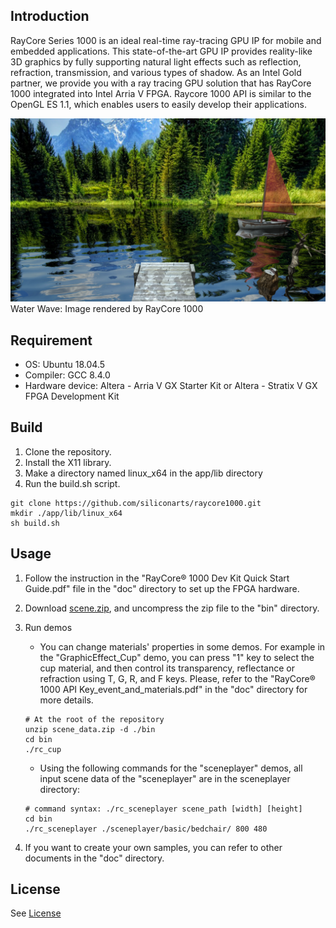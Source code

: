 ## Introduction
RayCore Series 1000 is an ideal real-time ray-tracing GPU IP for mobile and embedded applications. 
This state-of-the-art GPU IP provides reality-like 3D graphics by fully supporting natural light effects such as reflection, refraction, transmission, and various types of shadow.
As an Intel Gold partner, we provide you with a ray tracing GPU solution that has RayCore 1000 integrated into Intel Arria V FPGA. 
Raycore 1000 API is similar to the OpenGL ES 1.1, which enables users to easily develop their applications.

![Lake](./image/lake.png)
Water Wave: Image rendered by RayCore 1000 

## Requirement
- OS: Ubuntu 18.04.5
- Compiler: GCC 8.4.0
- Hardware device: Altera - Arria V GX Starter Kit or  Altera - Stratix V GX FPGA Development Kit

## Build
1. Clone the repository.
2. Install the X11 library.
3. Make a directory named linux_x64 in the app/lib directory
4. Run the build.sh script.
```
git clone https://github.com/siliconarts/raycore1000.git
mkdir ./app/lib/linux_x64
sh build.sh
```

## Usage
1. Follow the instruction in the "RayCore® 1000 Dev Kit Quick Start Guide.pdf" file in the "doc" directory to set up the FPGA hardware.
2. Download [scene.zip](https://drive.google.com/file/d/1JEegzHSKsFu4QYNlTnQFkOTu4gQj_xnE/view?usp=sharing), and uncompress the zip file to the "bin" directory.
3. Run demos
	- You can change materials' properties in some demos. For example in the "GraphicEffect_Cup" demo, you can press "1" key to select the cup material, and then control its transparency, reflectance or refraction using T, G, R, and F keys. Please, refer to the "RayCore® 1000 API Key_event_and_materials.pdf" in the "doc" directory for more details.
	
	```
	# At the root of the repository
	unzip scene_data.zip -d ./bin
	cd bin
	./rc_cup
	```

	- Using the following commands for the "sceneplayer" demos, all input scene data of the "sceneplayer" are in the sceneplayer directory:
	```
	# command syntax: ./rc_sceneplayer scene_path [width] [height]	
	cd bin
	./rc_sceneplayer ./sceneplayer/basic/bedchair/ 800 480
	```
4. If you want to create your own samples, you can refer to other documents in the "doc" directory.

## License
See [License](LICENSE)
